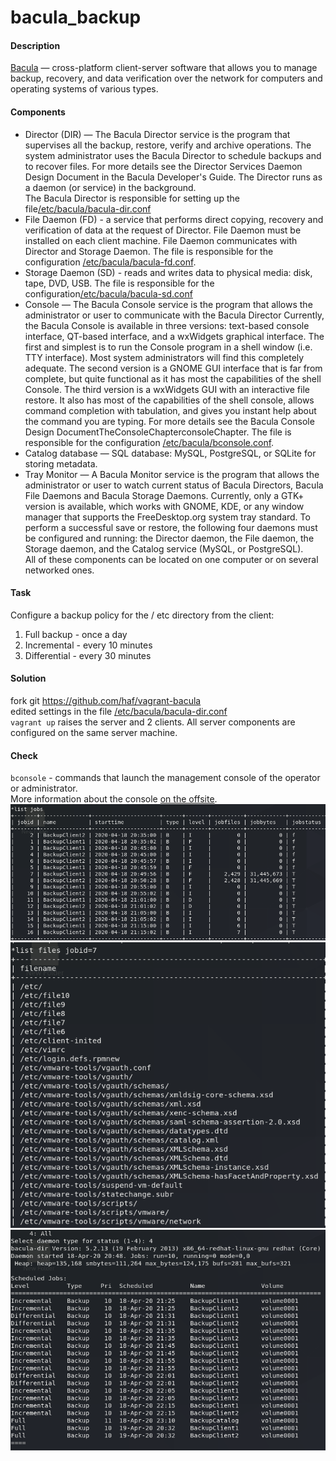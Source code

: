 # bacula_backup   
#### Description   
[Bacula](https://www.bacula.org/) — cross-platform client-server software that allows you to manage backup, recovery, and data verification over the network for computers and operating systems of various types.    
#### Components   
* Director (DIR) — The Bacula Director service is the program that supervises all the backup, restore, verify and archive operations. The system administrator uses the Bacula Director to schedule backups and to recover files. For more details see the Director Services Daemon Design Document in the Bacula Developer's Guide. The Director runs as a daemon (or service) in the background.    
The Bacula Director is responsible for setting up the file[/etc/bacula/bacula-dir.conf](https://github.com/Hanafeevrus/bacula_backup/blob/master/bacula-dir.conf)    
* File Daemon (FD) - a service that performs direct copying, recovery and verification of data at the request of Director. File Daemon must be installed on each client machine. File Daemon communicates with Director and Storage Daemon. The file is responsible for the configuration [/etc/bacula/bacula-fd.conf](https://github.com/Hanafeevrus/bacula_backup/blob/master/bacula-fd.conf).   
* Storage Daemon (SD) - reads and writes data to physical media: disk, tape, DVD, USB. The file is responsible for the configuration[/etc/bacula/bacula-sd.conf](https://github.com/Hanafeevrus/bacula_backup/blob/master/bacula-sd.conf)   
* Console — The Bacula Console service is the program that allows the administrator or user to communicate with the Bacula Director Currently, the Bacula Console is available in three versions: text-based console interface, QT-based interface, and a wxWidgets graphical interface. The first and simplest is to run the Console program in a shell window (i.e. TTY interface). Most system administrators will find this completely adequate. The second version is a GNOME GUI interface that is far from complete, but quite functional as it has most the capabilities of the shell Console. The third version is a wxWidgets GUI with an interactive file restore. It also has most of the capabilities of the shell console, allows command completion with tabulation, and gives you instant help about the command you are typing. For more details see the Bacula Console Design DocumentTheConsoleChapterconsoleChapter. The file is responsible for the configuration [/etc/bacula/bconsole.conf](https://github.com/Hanafeevrus/bacula_backup/blob/master/bconsole.conf).    
* Catalog database — SQL database: MySQL, PostgreSQL, or SQLite for storing metadata.   
* Tray Monitor — A Bacula Monitor service is the program that allows the administrator or user to watch current status of Bacula Directors, Bacula File Daemons and Bacula Storage Daemons. Currently, only a GTK+ version is available, which works with GNOME, KDE, or any window manager that supports the FreeDesktop.org system tray standard.
To perform a successful save or restore, the following four daemons must be configured and running: the Director daemon, the File daemon, the Storage daemon, and the Catalog service (MySQL, or PostgreSQL).    
All of these components can be located on one computer or on several networked ones.    
#### Task
Configure a backup policy for the / etc directory from the client:    
1) Full backup - once a day   
2) Incremental - every 10 minutes   
3) Differential - every 30 minutes      

#### Solution   
fork git https://github.com/haf/vagrant-bacula    
edited settings in the file [/etc/bacula/bacula-dir.conf](https://github.com/Hanafeevrus/bacula_backup/blob/master/bacula-dir.conf)   
`vagrant up` raises the server and 2 clients. All server components are configured on the same server machine.   
#### Check   
`bconsole` - commands that launch the management console of the operator or administrator.    
More information about the console [on the offsite](https://www.bacula.org/5.0.x-manuals/en/console/console/Bacula_Console.html).   
![list jobs](https://github.com/Hanafeevrus/bacula_backup/blob/master/list_jobs.png)   
![list files](https://github.com/Hanafeevrus/bacula_backup/blob/master/list_files.png)    
![status schedule](https://github.com/Hanafeevrus/bacula_backup/blob/master/status.png)    
